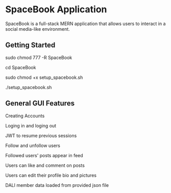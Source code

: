 # SpaceBook Application

SpaceBook is a full-stack MERN application that allows users to interact in a social media-like environment.

## Getting Started

sudo chmod 777 -R SpaceBook 

cd SpaceBook

sudo chmod +x setup_spacebook.sh

./setup_spacebook.sh

## General GUI Features 
Creating Accounts

Loging in and loging out 

JWT to resume previous sessions 

Follow and unfollow users 

Followed users' posts appear in feed

Users can like and comment on posts

Users can edit their profile bio and pictures 

DALI member data loaded from provided json file 
